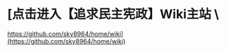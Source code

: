 # [点击进入【追求民主宪政】Wiki主站 \
https://github.com/sky8964/home/wiki](https://github.com/sky8964/home/wiki)
